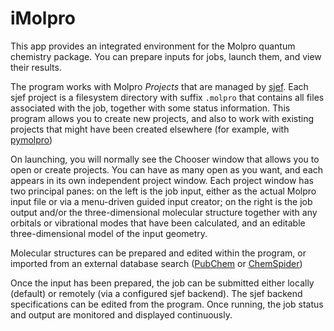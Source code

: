 # iMolpro

This app provides an integrated environment for the Molpro quantum chemistry package.  You can prepare inputs for jobs, launch them, and view their results.

The program works with Molpro *Projects* that are managed by [sjef](https://github.com/molpro/sjef/blob/master/README.md). Each sjef project is a filesystem directory with suffix `.molpro` that contains all files associated with the job, together with some status information.  This program allows you to create new projects, and also to work with existing projects that might have been created elsewhere (for example, with [pymolpro](https://github.com/molpro/pymolpro/blob/master/README.rst))

On launching, you will normally see the Chooser window that allows you to open or create projects. You can have as many open as you want, and each appears in its own independent project window.  Each project window has two principal panes: on the left is the job input, either as the actual Molpro input file or via a menu-driven guided input creator; on the right is the job output and/or the three-dimensional molecular structure together with any orbitals or vibrational modes that have been calculated, and an editable three-dimensional model of the input geometry.

Molecular structures can be prepared and edited within the program, or imported from an external database search ([PubChem](https://pubchem.ncbi.nlm.nih.gov) or [ChemSpider](https://www.chemspider.com))

Once the input has been prepared, the job can be submitted either locally (default) or remotely (via a configured sjef backend). The sjef backend specifications can be edited from the program. Once running, the job status and output are monitored and displayed continuously.